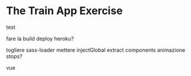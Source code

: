 # The Train App Exercise

test

fare la build
deploy heroku?

togliere sass-loader mettere injectGlobal
extract components
animazione stops?

vue
